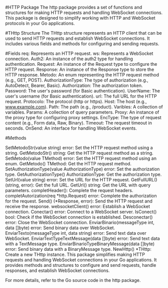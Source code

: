 #HTTP Package
The http package provides a set of functions and structures for making HTTP requests and handling WebSocket connections. This package is designed to simplify working with HTTP and WebSocket protocols in your Go applications.

#THttp Structure
The THttp structure represents an HTTP client that can be used to send HTTP requests and establish WebSocket connections. It includes various fields and methods for configuring and sending requests.

#Fields
req: Represents an HTTP request.
ws: Represents a WebSocket connection.
Auth2: An instance of the auth2 type for handling authentication.
Request: An instance of the Request type to configure the HTTP request.
Response: An instance of the Response type to store the HTTP response.
Metodo: An enum representing the HTTP request method (e.g., GET, POST).
AuthorizationType: The type of authorization (e.g., AutoDetect, Bearer, Basic).
Authorization: The authorization token.
Password: The user's password (for Basic authentication).
UserName: The user's username (for Basic authentication).
url: The full URL for the HTTP request.
Protocolo: The protocol (http or https).
Host: The host (e.g., www.example.com).
Path: The path (e.g., /product).
Varibles: A collection of variables.
Params: A collection of query parameters.
Proxy: An instance of the proxy type for configuring proxy settings.
EncType: The type of request content (e.g., Form data, Raw, Binary).
Timeout: The request timeout in seconds.
OnSend: An interface for handling WebSocket events.

#Methods

SetMetodoStr(value string) error: Set the HTTP request method using a string.
GetMetodoStr() string: Get the HTTP request method as a string.
SetMetodo(value TMethod) error: Set the HTTP request method using an enum.
GetMetodo() TMethod: Get the HTTP request method.
SetAuthorizationType(value AuthorizationType) error: Set the authorization type.
GetAuthorizationType() AuthorizationType: Get the authorization type.
SetUrl(value string) error: Set the URL for the HTTP request.
GetFullURL() (string, error): Get the full URL.
GetUrl() string: Get the URL with query parameters.
completHeader(): Complete the request headers.
completAutorization(req *http.Request) error: Complete the authorization for the request.
Send() (*Response, error): Send the HTTP request and receive the response.
websocketClient() error: Establish a WebSocket connection.
Conectar() error: Connect to a WebSocket server.
IsConect() bool: Check if the WebSocket connection is established.
Desconectar() error: Close the WebSocket connection.
EnviarBinario(messageType int, data []byte) error: Send binary data over WebSocket.
EnviarTexto(messageType int, data string) error: Send text data over WebSocket.
EnviarTextTypeTextMessage(data []byte) error: Send text data with a TextMessage type.
EnviarBinarioTypeBinaryMessage(data []byte) error: Send binary data with a BinaryMessage type.
NewHttp() *THttp: Create a new THttp instance.
This package simplifies making HTTP requests and handling WebSocket connections in your Go applications. It provides methods and structures to configure and send requests, handle responses, and establish WebSocket connections.

For more details, refer to the Go source code in the http package.
